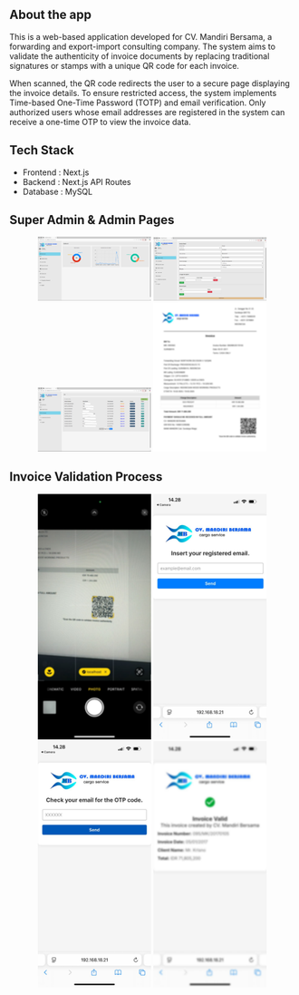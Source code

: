 ## About the app
This is a web-based application developed for CV. Mandiri Bersama, a forwarding and export-import consulting company. The system aims to validate the authenticity of invoice documents by replacing traditional signatures or stamps with a unique QR code for each invoice.

When scanned, the QR code redirects the user to a secure page displaying the invoice details. To ensure restricted access, the system implements Time-based One-Time Password (TOTP) and email verification. Only authorized users whose email addresses are registered in the system can receive a one-time OTP to view the invoice data.

## Tech Stack
* Frontend : Next.js 
* Backend : Next.js API Routes 
* Database : MySQL

## Super Admin & Admin Pages
<p align="center">
  <img src="public/dashboard_superAdmin.png" alt="Super Admin Dashboard" width="200">
  <img src="public/createInvoicePage.png" alt="Create Invoice Form" width="200">
  <img src="public/listInvoicePage.png" alt="Admin List Invoice" width="200">
  <img src="public/invoice.png" alt="Invoice with QR Code" width="200">
</p>

## Invoice Validation Process
<p align="center">
  <img src="public/scanQr.png" alt="Scan QR Invoice" width="200">
  <img src="public/emailForm.jpg" alt="Email Form" width="200">
  <img src="public/OTPForm.jpg" alt="OTP Form"  width="200">
  <img src="public/validationPage.png" alt="Invoice Validation Page" width="200">
</p>

